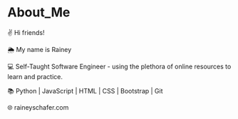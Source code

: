 # About_Me

✌️ Hi friends! 

🌦 My name is Rainey

💻 Self-Taught Software Engineer - using the plethora of online resources to learn and practice. 

📚 Python | JavaScript | HTML | CSS | Bootstrap | Git

🌐 raineyschafer.com
